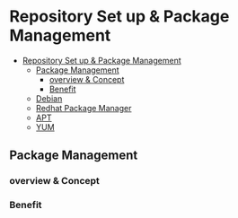# Repository Set up & Package Management
- [Repository Set up \& Package Management](#repository-set-up--package-management)
  - [Package Management](#package-management)
    - [overview \& Concept](#overview--concept)
    - [Benefit](#benefit)
  - [Debian](Debian(65070064)/README.md#debian)
  - [Redhat Package Manager](RedhatPackageManager(65070005)/README.md#redhat-package-manager-rpm)
  - [APT](APT(65070007,65070040)/README.md#advanced-packaging-tool-apt)
  - [YUM](YUM(65070034,65070047)/README.md#yellowdog-updater-modified-yum)

## Package Management

### overview & Concept

### Benefit
